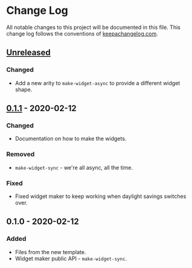 # Change Log
All notable changes to this project will be documented in this file. This change log follows the conventions of [keepachangelog.com](http://keepachangelog.com/).

## [Unreleased]
### Changed
- Add a new arity to `make-widget-async` to provide a different widget shape.

## [0.1.1] - 2020-02-12
### Changed
- Documentation on how to make the widgets.

### Removed
- `make-widget-sync` - we're all async, all the time.

### Fixed
- Fixed widget maker to keep working when daylight savings switches over.

## 0.1.0 - 2020-02-12
### Added
- Files from the new template.
- Widget maker public API - `make-widget-sync`.

[Unreleased]: https://github.com/your-name/scicloj-fiddle/compare/0.1.1...HEAD
[0.1.1]: https://github.com/your-name/scicloj-fiddle/compare/0.1.0...0.1.1
